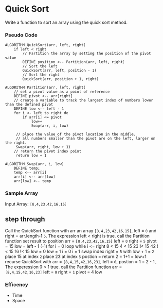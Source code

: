 # Quick Sort

Write a function to sort an array using the quick sort method.

### Pseudo Code

```
ALGORITHM QuickSort(arr, left, right)
    if left < right
        // Partition the array by setting the position of the pivot value 
        DEFINE position <-- Partition(arr, left, right)
        // Sort the left
        QuickSort(arr, left, position - 1)
        // Sort the right
        QuickSort(arr, position + 1, right)

ALGORITHM Partition(arr, left, right)
    // set a pivot value as a point of reference
    DEFINE pivot <-- arr[right]
    // create a variable to track the largest index of numbers lower than the defined pivot
    DEFINE low <-- left - 1
    for i <- left to right do
        if arr[i] <= pivot
            low++
            Swap(arr, i, low)

     // place the value of the pivot location in the middle.
     // all numbers smaller than the pivot are on the left, larger on the right. 
     Swap(arr, right, low + 1)
    // return the pivot index point
     return low + 1

ALGORITHM Swap(arr, i, low)
    DEFINE temp;
    temp <-- arr[i]
    arr[i] <-- arr[low]
    arr[low] <-- temp
```

### Sample Array

Input Array: `[8,4,23,42,16,15]`

## step through

Call the QuickSort function with arr an array `[8,4,23,42,16,15]`, left = `0` and right = arr.length-1 `5`.  The expression left < right is true. 
    call the Partition function set result to position
        arr = `[8,4,23,42,16,15]`
        left = `0`
        right = `5`
            pivot = 15
            low = left - 1 (-1)
                for i = 0 loop while i <= right
                    8 < 15      4 < 15      23 !< 15    42 !< 15    16 !< 15
                    low = 0     low = 1
                    i = 0       i = 1
                swap index  right = `5` with low + 1 = `2`
                    place 15 at index `2`
                    place 23 at index `5`
    postion = return 2 = 1+1 = low+1
    recurse QuickSort with arr = `[8,4,15,42,16,23]`, left = `0`, postion = 1 = 2 - 1, The experession 0 < 1 true.
        call the Partition function 
            arr = `[8,4,15,42,16,23]`
            left = `0`
            right = `1`
                pivot  = 4
                low


                    


### Efficency
- Time 
- Space 
